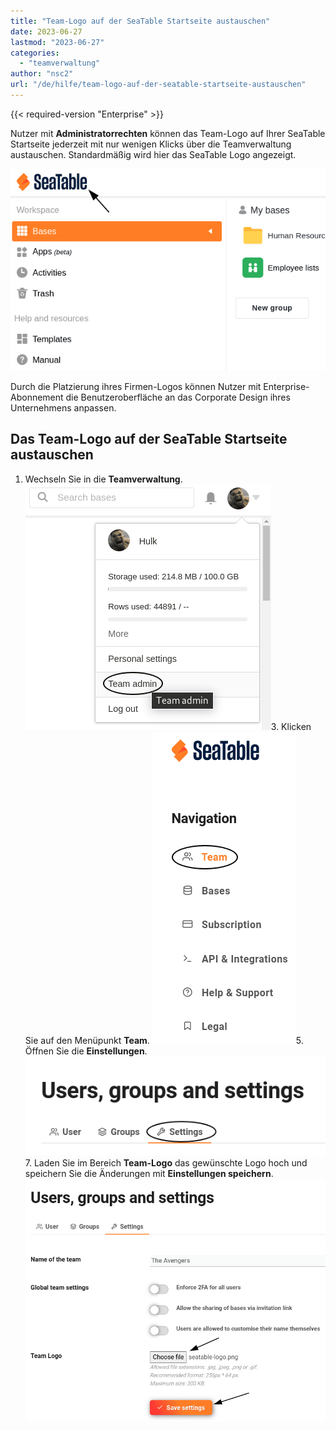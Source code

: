 ```yaml
---
title: "Team-Logo auf der SeaTable Startseite austauschen"
date: 2023-06-27
lastmod: "2023-06-27"
categories: 
  - "teamverwaltung"
author: "nsc2"
url: "/de/hilfe/team-logo-auf-der-seatable-startseite-austauschen"
---
```


{{< required-version "Enterprise" >}}

Nutzer mit **Administratorrechten** können das Team-Logo auf Ihrer SeaTable Startseite jederzeit mit nur wenigen Klicks über die Teamverwaltung austauschen. Standardmäßig wird hier das SeaTable Logo angezeigt.

![Das Team-Logo auf der Startseite](images/team-logo-seatable.png)

Durch die Platzierung ihres Firmen-Logos können Nutzer mit Enterprise-Abonnement die Benutzeroberfläche an das Corporate Design ihres Unternehmens anpassen.

## Das Team-Logo auf der SeaTable Startseite austauschen

1. Wechseln Sie in die **Teamverwaltung**.
![Wechseln Sie in die Teamverwaltung](images/open-team-admin.png)3. Klicken Sie auf den Menüpunkt **Team**.
![Klicken Sie auf den Menüpunkt Team](images/open-team-section.png)5. Öffnen Sie die **Einstellungen**.
![Öffnen der Einstellungen](images/open-settings.png)7. Laden Sie im Bereich **Team-Logo** das gewünschte Logo hoch und speichern Sie die Änderungen mit **Einstellungen speichern**.
![Laden Sie das gewünschte Team-Logo hoch und speichern Sie die Änderungen](images/upload-team-logo.png)
